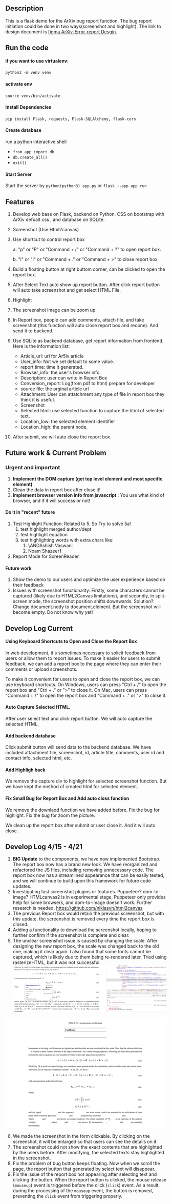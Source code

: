 ## Description

This is a flask demo for the ArXiv bug report function. The bug report initiation could be done in two ways(screenshot and highlight). The link to design document is [figma ArXiv-Error-report Desgin](https://www.figma.com/file/p13ZktQJEV8CXx3M7Z10fe/ArXiv-Error-report?node-id=0%3A1&t=gEav7Q8shh8D9Du0-1).

## Run the code

#### if you want to use virtualenv:
`python3 -m venv venv`

#### activate env
`source venv/bin/activate`

#### Install Dependencies

`pip install Flask, requests, Flask-SQLAlchemy, flask-cors`

#### Create database

run a python interactive shell

- `from app import db`
- `db.create_all()`
- `exit()`

#### Start Server

Start the server by `python(python3) app.py` or `flask --app app run`

## Features
1. Develop web base on Flask, backend on Python, CSS on  bootstrap with ArXiv defualt css , and database on SQLite. 

2. Screenshot (Use Html2canvas)

3. Use shortcut to control report box

   a. "p" or "P" or  "Command + /"  or "Command + ?" to open report box.

   b.  "i" or "I" or "Command + ." or "Command + >" to close report box.

4. Build a floating button at right buttom corner, can be clicked to open the report box. 

5. After Select Text auto show up report button. After click report button will auto take screenshot and get select HTML File.

6. Highlight

7. The screenshot image can be zoom up.

8. In Report box, people can add comments, attach file, and take screenshot (this function will auto close report box and reopne). And send it to backend.

9. Use SQLite as backend database, get report information from frontend.  
   Here is the information list:

   - Article_url: url for Ar5iv article
   - User_info: Not we set default to some value.
   - report time: time it generated.
   - Browser_info: the user's browser info
   - Description: user can write in Report Box
   - Conversion_report: Log(from pdf to html) prepare for developer
   - source file: the orginal article url
   - Attachment: User can attatchment any type of file in report box they think it is useful.
   - Screenshot
   - Selected html: use selected function to capture the html of selected text.
   - Location_low: the selected element identifier
   - Location_high: the parent node.

10. After submit, we will auto close the report box.

## Future work & Current Problem
### Urgent and important

1. **Implement the DOM capture (get top level element and most specific element)**
2. Clean the data in report box after close it!
4. **implement browser version info from javascript** : You use what kind of browser, and if it will success or not!

#### Do it in "recent" future

1. Test Highlight Function: Related to 5. So Try to solve 5a!
   1. test highlight merged author/dept
   2. test highlight equation
   3. test highlighting words with extra chars like:
      1. \ANDAshish Vaswani
      2. Noam Shazeer1
2. Report Mode for ScreenReader.

#### Future work

1. Show the demo to our users and optimize the user experience based on their feedback
2. Issues with screenshot functionality: Firstly, some characters cannot be captured (likely due to HTML2Canvas limitations), and secondly, in split-screen mode, the screenshot position shifts downwards.
   Solution?: Change document.nody to document.element. But the screenshot will become empty. Do not know why yet!

## Develop Log Current

#### Using Keyboard Shortcuts to Open and Close the Report Box

In web development, it's sometimes necessary to solicit feedback from users or allow them to report issues. To make it easier for users to submit feedback, we can add a report box to the page where they can enter their comments or upload screenshots.

To make it convenient for users to open and close the report box, we can use keyboard shortcuts. On Windows, users can press "Ctrl + /" to open the report box and "Ctrl + ." or ">" to close it. On Mac, users can press "Command + /" to open the report box and "Command + ." or ">" to close it.

#### Auto Capture Selected HTML.
After user select text and click report button. We will auto capture the selected HTML.  

#### Add backend database

Click submit button will send data to the backend database. We have included attachment file, screenshot, id, article title, comments, user id and contact info, selected html, etc.

#### Add Highligh back

We remove the capture div to highlight for  selected screenshot function. But we have kept the method of created html for selected element.

#### Fix Small Bug for Report Box and Add auto closs function

We remove the downlaod function we have added before. Fix the bug for highlight. Fix the bug for zoom the picture. 

We clean up the report box after submit or user close it. And it will auto close.


## Develop Log 4/15 - 4/21
1. **BIG Update** to the components, we have now implemented Bootstrap. The report box now has a brand new look. We have reorganized and refactored the JS files, including removing unnecessary code. The report box now has a streamlined appearance that can be easily tested, and we will continue to build upon this framework for future code updates.
2. Investigating fast screenshot plugins or features. Puppeteer? dom-to-image? HTMLcanvas2 is in experimental stage, Puppeteer only provides help for some browsers, and dom-to-image doesn't work. Further research is needed. https://github.com/niklasvh/html2canvas
3. The previous Report box would retain the previous screenshot, but with this update, the screenshot is removed every time the report box is closed.
4. Adding a functionality to download the screenshot locally, hoping to further confirm if the screenshot is complete and clear.
5. The unclear screenshot issue is caused by changing the scale. After designing the new report box, the scale was changed back to the old one, making it clear again. I also found that some fonts cannot be captured, which is likely due to them being re-rendered later. Tried using rasterizeHTML, but it was not successful.![](assets/image-20230420001656731.png)

![image-20230420001808605](assets/image-20230420001808605.png)

6. We made the screenshot in the form clickable. By clicking on the screenshot, it will be enlarged so that users can see the details on it.
7. The screenshot could not show the exact contents that are highlighted by the users before. After modifying, the selected texts stay highlighted in the screenshot.
8. Fix the problem of bug button keeps floating. Now when we scroll the page, the report button that generated by select text will disappear. 
9. Fix the issue of the report box not appearing after selecting text and clicking the button. When the report button is clicked, the mouse release (`mouseup`) event is triggered before the click (`click`) event. As a result, during the processing of the `mouseup` event, the button is removed, preventing the `click` event from triggering properly.
